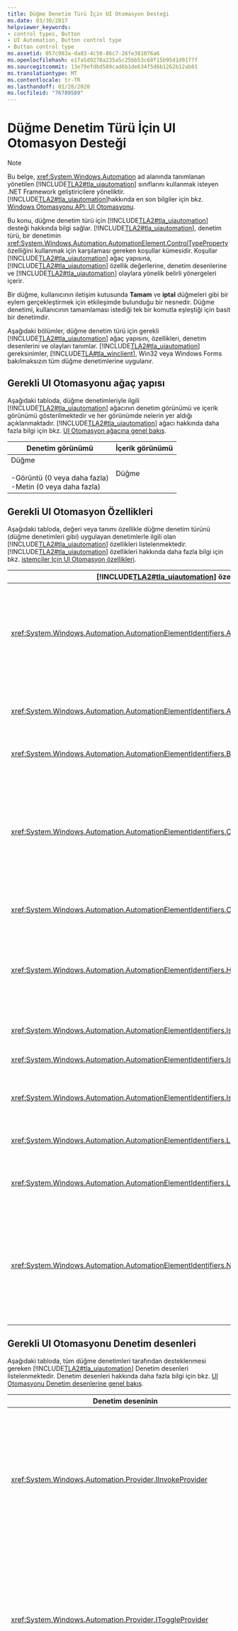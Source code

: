 ```yaml
---
title: Düğme Denetim Türü İçin UI Otomasyon Desteği
ms.date: 03/30/2017
helpviewer_keywords:
- control types, Button
- UI Automation, Button control type
- Button control type
ms.assetid: 057c983a-da83-4c50-86c7-26fe381076a6
ms.openlocfilehash: e17a5d9278a235a5c25bb53c68f15b95d1d9177f
ms.sourcegitcommit: 13e79efdbd589cad6b1de634f5d6b1262b12ab01
ms.translationtype: MT
ms.contentlocale: tr-TR
ms.lasthandoff: 01/28/2020
ms.locfileid: "76789589"
---
```

# <a name="ui-automation-support-for-the-button-control-type"></a>Düğme Denetim Türü İçin UI Otomasyon Desteği
> [!NOTE]
> Bu belge, <xref:System.Windows.Automation> ad alanında tanımlanan yönetilen [!INCLUDE[TLA2#tla_uiautomation](../../../includes/tla2sharptla-uiautomation-md.md)] sınıflarını kullanmak isteyen .NET Framework geliştiricilere yöneliktir. [!INCLUDE[TLA2#tla_uiautomation](../../../includes/tla2sharptla-uiautomation-md.md)]hakkında en son bilgiler için bkz. [Windows Otomasyonu API: UI Otomasyonu](/windows/win32/winauto/entry-uiauto-win32).  
  
 Bu konu, düğme denetim türü için [!INCLUDE[TLA2#tla_uiautomation](../../../includes/tla2sharptla-uiautomation-md.md)] desteği hakkında bilgi sağlar. [!INCLUDE[TLA2#tla_uiautomation](../../../includes/tla2sharptla-uiautomation-md.md)], denetim türü, bir denetimin <xref:System.Windows.Automation.AutomationElement.ControlTypeProperty> özelliğini kullanmak için karşılaması gereken koşullar kümesidir. Koşullar [!INCLUDE[TLA2#tla_uiautomation](../../../includes/tla2sharptla-uiautomation-md.md)] ağaç yapısına, [!INCLUDE[TLA2#tla_uiautomation](../../../includes/tla2sharptla-uiautomation-md.md)] özellik değerlerine, denetim desenlerine ve [!INCLUDE[TLA2#tla_uiautomation](../../../includes/tla2sharptla-uiautomation-md.md)] olaylara yönelik belirli yönergeleri içerir.  
  
 Bir düğme, kullanıcının iletişim kutusunda **Tamam** ve **iptal** düğmeleri gibi bir eylem gerçekleştirmek için etkileşimde bulunduğu bir nesnedir. Düğme denetimi, kullanıcının tamamlaması istediği tek bir komutla eşleştiği için basit bir denetimdir.  
  
 Aşağıdaki bölümler, düğme denetim türü için gerekli [!INCLUDE[TLA2#tla_uiautomation](../../../includes/tla2sharptla-uiautomation-md.md)] ağaç yapısını, özellikleri, denetim desenlerini ve olayları tanımlar. [!INCLUDE[TLA2#tla_uiautomation](../../../includes/tla2sharptla-uiautomation-md.md)] gereksinimler, [!INCLUDE[TLA#tla_winclient](../../../includes/tlasharptla-winclient-md.md)], Win32 veya Windows Forms bakılmaksızın tüm düğme denetimlerine uygulanır.  
  
<a name="Required_UI_Automation_Tree_Structure"></a>   
## <a name="required-ui-automation-tree-structure"></a>Gerekli UI Otomasyonu ağaç yapısı  
 Aşağıdaki tabloda, düğme denetimleriyle ilgili [!INCLUDE[TLA2#tla_uiautomation](../../../includes/tla2sharptla-uiautomation-md.md)] ağacının denetim görünümü ve içerik görünümü gösterilmektedir ve her görünümde nelerin yer aldığı açıklanmaktadır. [!INCLUDE[TLA2#tla_uiautomation](../../../includes/tla2sharptla-uiautomation-md.md)] ağacı hakkında daha fazla bilgi için bkz. [UI Otomasyon ağacına genel bakış](ui-automation-tree-overview.md).  
  
|Denetim görünümü|İçerik görünümü|  
|------------------|------------------|  
|Düğme<br /><br /> -Görüntü (0 veya daha fazla)<br />-Metin (0 veya daha fazla)|Düğme|  
  
<a name="Required_UI_Automation_Properties"></a>   
## <a name="required-ui-automation-properties"></a>Gerekli UI Otomasyon Özellikleri  
 Aşağıdaki tabloda, değeri veya tanımı özellikle düğme denetim türünü (düğme denetimleri gibi) uygulayan denetimlerle ilgili olan [!INCLUDE[TLA2#tla_uiautomation](../../../includes/tla2sharptla-uiautomation-md.md)] özellikleri listelenmektedir. [!INCLUDE[TLA2#tla_uiautomation](../../../includes/tla2sharptla-uiautomation-md.md)] özellikleri hakkında daha fazla bilgi için bkz. [istemciler Için UI Otomasyon özellikleri](ui-automation-properties-for-clients.md).  
  
|[!INCLUDE[TLA2#tla_uiautomation](../../../includes/tla2sharptla-uiautomation-md.md)] özelliği|Değer|Notlar|  
|------------------------------------------------------------------------------------|-----------|-----------|  
|<xref:System.Windows.Automation.AutomationElementIdentifiers.AcceleratorKeyProperty>|Notlara bakın.|Düğme denetimi genellikle son kullanıcının klavyeden hızlı bir şekilde temsil ettiği eylemi gerçekleştirmesini sağlamak için bir Hızlandırıcı tuşunu desteklemelidir.|  
|<xref:System.Windows.Automation.AutomationElementIdentifiers.AutomationIdProperty>|Notlara bakın.|Bu özelliğin değerinin bir uygulamadaki tüm denetimlerde benzersiz olması gerekir.|  
|<xref:System.Windows.Automation.AutomationElementIdentifiers.BoundingRectangleProperty>|Notlara bakın.|Tüm denetimi içeren en dıştaki dikdörtgen.|  
|<xref:System.Windows.Automation.AutomationElementIdentifiers.ClickablePointProperty>|Notlara bakın.|Sınırlayıcı bir dikdörtgen varsa desteklenir. Sınırlayıcı dikdörtgenin içindeki her nokta tıklatılabilir ise ve özelleştirilmiş isabet testi gerçekleştirirseniz ve ardından tıklatılabilir bir nokta sağlayabilirsiniz.|  
|<xref:System.Windows.Automation.AutomationElementIdentifiers.ControlTypeProperty>|Düğme|Bu değer tüm UI çerçeveleri için aynıdır.|  
|<xref:System.Windows.Automation.AutomationElementIdentifiers.HelpTextProperty>|Notlara bakın.|Yardım metni, düğme etkinleştirecek nihai sonucun ne olacağını gösterebilir. Bu, genellikle bir araç Ipucuyla sunulan aynı türde bilgiler olur.|  
|<xref:System.Windows.Automation.AutomationElementIdentifiers.IsContentElementProperty>|Doğru|Düğme denetimi her zaman içerik olmalıdır.|  
|<xref:System.Windows.Automation.AutomationElementIdentifiers.IsControlElementProperty>|Doğru|Düğme denetimi her zaman bir denetim olmalıdır.|  
|<xref:System.Windows.Automation.AutomationElementIdentifiers.IsKeyboardFocusableProperty>|Notlara bakın.|Denetim, klavye odağı alamıyorsa, bu özelliği desteklemesi gerekir.|  
|<xref:System.Windows.Automation.AutomationElementIdentifiers.LabeledByProperty>|`Null`|Düğme denetimleri, kendi içeriğiyle etiketlidir.|  
|<xref:System.Windows.Automation.AutomationElementIdentifiers.LocalizedControlTypeProperty>|Bu|Düğme denetim türüne karşılık gelen yerelleştirilmiş dize.|  
|<xref:System.Windows.Automation.AutomationElementIdentifiers.NameProperty>|Notlara bakın.|Düğme denetiminin adı, etiketi etiketlemek için kullanılan metindir. Bir düğmeyi etiketlemek için bir görüntü kullanıldığında, düğmenin Name özelliği için alternatif metin sağlanmalıdır.|  
  
<a name="Required_UI_Automation_Control_Patterns"></a>   
## <a name="required-ui-automation-control-patterns"></a>Gerekli UI Otomasyonu Denetim desenleri  
 Aşağıdaki tabloda, tüm düğme denetimleri tarafından desteklenmesi gereken [!INCLUDE[TLA2#tla_uiautomation](../../../includes/tla2sharptla-uiautomation-md.md)] Denetim desenleri listelenmektedir. Denetim desenleri hakkında daha fazla bilgi için bkz. [UI Otomasyonu Denetim desenlerine genel bakış](ui-automation-control-patterns-overview.md).  
  
|Denetim deseninin|Destek|Notlar|  
|---------------------|-------------|-----------|  
|<xref:System.Windows.Automation.Provider.IInvokeProvider>|Notlara bakın.|Tüm düğmeler Invoke denetim deseninin veya Iki durumlu denetim deseninin desteklenmesi gerekir. Düğme Kullanıcı isteğinde bir komut gerçekleştirdiğinde, Invoke desteklenir. Bu komut, kesme, kopyalama, yapıştırma veya silme gibi tek bir işlemle eşlenir.|  
|<xref:System.Windows.Automation.Provider.IToggleProvider>|Notlara bakın.|Tüm düğmeler Invoke denetim deseninin veya Iki durumlu denetim deseninin desteklenmesi gerekir. Düğme, düğmeye en fazla üç durumlu bir dizi aracılığıyla geçiş yapılabilir. Bu, genellikle belirli özellikler için bir açık/kapalı anahtar olarak görülür.|  
|<xref:System.Windows.Automation.Provider.IExpandCollapseProvider>|Notlara bakın.|Bir düğme bölme düğmesinin alt öğesi olarak barındırılıyorsa, alt düğme Invoke veya Toggle deseninin yerine ExpandCollapse modelini destekleyebilir. ExpandCollapse deseninin bir menü ya da düğme öğesiyle ilişkili diğer alt yapıyı açmak veya kapatmak için kullanılabilir.|  
  
<a name="Required_UI_Automation_Events"></a>   
## <a name="required-ui-automation-events"></a>Gerekli UI Otomasyon olayları  
 Aşağıdaki tabloda tüm düğme denetimleri tarafından desteklenmesi gereken [!INCLUDE[TLA2#tla_uiautomation](../../../includes/tla2sharptla-uiautomation-md.md)] olayları listelenmektedir. Olaylar hakkında daha fazla bilgi için bkz. [UI Otomasyonu olaylarına genel bakış](ui-automation-events-overview.md).  
  
|[!INCLUDE[TLA2#tla_uiautomation](../../../includes/tla2sharptla-uiautomation-md.md)] olayı|Destek|Notlar|  
|---------------------------------------------------------------------------------|-------------|-----------|  
|<xref:System.Windows.Automation.AutomationElementIdentifiers.AutomationFocusChangedEvent>|Gerekli|Yok.|  
|özellik değişti olayı <xref:System.Windows.Automation.AutomationElementIdentifiers.BoundingRectangleProperty>.|Gerekli|Yok.|  
|özellik değişti olayı <xref:System.Windows.Automation.AutomationElementIdentifiers.IsOffscreenProperty>.|Gerekli|Yok.|  
|özellik değişti olayı <xref:System.Windows.Automation.AutomationElementIdentifiers.IsEnabledProperty>.|Gerekli|Yok.|  
|özellik değişti olayı <xref:System.Windows.Automation.AutomationElementIdentifiers.NameProperty>.|Gerekli|Yok.|  
|<xref:System.Windows.Automation.AutomationElementIdentifiers.StructureChangedEvent>|Gerekli|Yok.|  
|<xref:System.Windows.Automation.InvokePatternIdentifiers.InvokedEvent>|Şekline|Denetim Invoke denetim modelini destekliyorsa, bu olayı desteklemesi gerekir.|  
|özellik değişti olayı <xref:System.Windows.Automation.TogglePatternIdentifiers.ToggleStateProperty>.|Şekline|Denetim Iki durumlu denetim düzenine destekliyorsa, bu olayı desteklemesi gerekir.|  
  
## <a name="see-also"></a>Ayrıca bkz.

- <xref:System.Windows.Automation.ControlType.Button>
- [UI Otomasyonu Denetim Türlerine Genel Bakış](ui-automation-control-types-overview.md)
- [UI Otomasyonuna Genel Bakış](ui-automation-overview.md)
